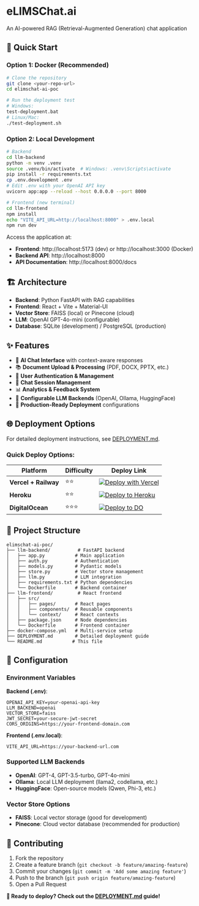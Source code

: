 # eLIMSChat.ai

An AI-powered RAG (Retrieval-Augmented Generation) chat application 

## 🚀 Quick Start

### Option 1: Docker (Recommended)

```bash
# Clone the repository
git clone <your-repo-url>
cd elimschat-ai-poc

# Run the deployment test
# Windows:
test-deployment.bat
# Linux/Mac:
./test-deployment.sh
```

### Option 2: Local Development

```bash
# Backend
cd llm-backend
python -m venv .venv
source .venv/bin/activate  # Windows: .venv\Scripts\activate
pip install -r requirements.txt
cp .env.development .env
# Edit .env with your OpenAI API key
uvicorn app:app --reload --host 0.0.0.0 --port 8000

# Frontend (new terminal)
cd llm-frontend
npm install
echo "VITE_API_URL=http://localhost:8000" > .env.local
npm run dev
```

Access the application at:
- **Frontend**: http://localhost:5173 (dev) or http://localhost:3000 (Docker)
- **Backend API**: http://localhost:8000
- **API Documentation**: http://localhost:8000/docs

## 🏗️ Architecture

- **Backend**: Python FastAPI with RAG capabilities
- **Frontend**: React + Vite + Material-UI
- **Vector Store**: FAISS (local) or Pinecone (cloud)
- **LLM**: OpenAI GPT-4o-mini (configurable)
- **Database**: SQLite (development) / PostgreSQL (production)

## ✨ Features

- 🤖 **AI Chat Interface** with context-aware responses
- 📚 **Document Upload & Processing** (PDF, DOCX, PPTX, etc.)
- 🔐 **User Authentication & Management**
- 💬 **Chat Session Management**
- 📊 **Analytics & Feedback System**
- 🔧 **Configurable LLM Backends** (OpenAI, Ollama, HuggingFace)
- 🚀 **Production-Ready Deployment** configurations

## 🌐 Deployment Options

For detailed deployment instructions, see [DEPLOYMENT.md](DEPLOYMENT.md).

### Quick Deploy Options:

| Platform | Difficulty | Deploy Link |
|----------|------------|-------------|
| **Vercel + Railway** | ⭐⭐ | [![Deploy with Vercel](https://vercel.com/button)](https://vercel.com/new) |
| **Heroku** | ⭐⭐ | [![Deploy to Heroku](https://www.herokucdn.com/deploy/button.svg)](https://heroku.com/deploy) |
| **DigitalOcean** | ⭐⭐⭐ | [![Deploy to DO](https://www.deploytodo.com/do-btn-blue.svg)](https://cloud.digitalocean.com/apps/new) |

## 📁 Project Structure

```
elimschat-ai-poc/
├── llm-backend/          # FastAPI backend
│   ├── app.py           # Main application
│   ├── auth.py          # Authentication
│   ├── models.py        # Pydantic models
│   ├── store.py         # Vector store management
│   ├── llm.py           # LLM integration
│   ├── requirements.txt # Python dependencies
│   └── Dockerfile       # Backend container
├── llm-frontend/         # React frontend
│   ├── src/
│   │   ├── pages/       # React pages
│   │   ├── components/  # Reusable components
│   │   └── context/     # React contexts
│   ├── package.json     # Node dependencies
│   └── Dockerfile       # Frontend container
├── docker-compose.yml   # Multi-service setup
├── DEPLOYMENT.md        # Detailed deployment guide
└── README.md           # This file
```

## 🔧 Configuration

### Environment Variables

**Backend (.env)**:
```env
OPENAI_API_KEY=your-openai-api-key
LLM_BACKEND=openai
VECTOR_STORE=faiss
JWT_SECRET=your-secure-jwt-secret
CORS_ORIGINS=https://your-frontend-domain.com
```

**Frontend (.env.local)**:
```env
VITE_API_URL=https://your-backend-url.com
```

### Supported LLM Backends

- **OpenAI**: GPT-4, GPT-3.5-turbo, GPT-4o-mini
- **Ollama**: Local LLM deployment (llama2, codellama, etc.)
- **HuggingFace**: Open-source models (Qwen, Phi-3, etc.)

### Vector Store Options

- **FAISS**: Local vector storage (good for development)
- **Pinecone**: Cloud vector database (recommended for production)



## 🤝 Contributing

1. Fork the repository
2. Create a feature branch (`git checkout -b feature/amazing-feature`)
3. Commit your changes (`git commit -m 'Add some amazing feature'`)
4. Push to the branch (`git push origin feature/amazing-feature`)
5. Open a Pull Request


**🚀 Ready to deploy? Check out the [DEPLOYMENT.md](DEPLOYMENT.md) guide!**
